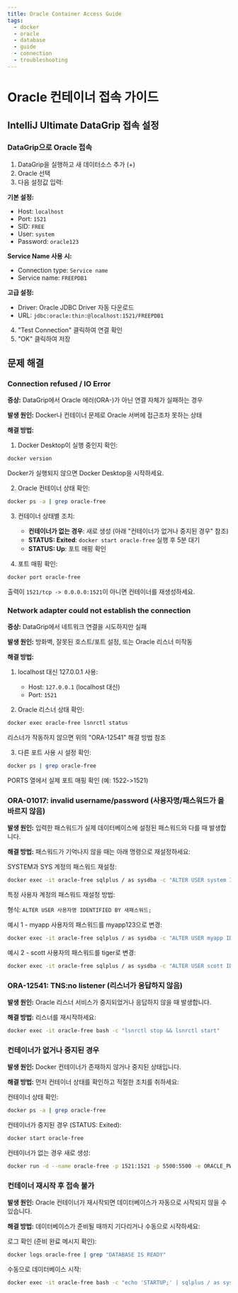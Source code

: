 ```yaml
---
title: Oracle Container Access Guide
tags:
  - docker
  - oracle
  - database
  - guide
  - connection
  - troubleshooting
---
```


# Oracle 컨테이너 접속 가이드

## IntelliJ Ultimate DataGrip 접속 설정

### DataGrip으로 Oracle 접속

1. DataGrip을 실행하고 새 데이터소스 추가 (+)
2. Oracle 선택
3. 다음 설정값 입력:

**기본 설정:**
- Host: `localhost`
- Port: `1521`
- SID: `FREE`
- User: `system`
- Password: `oracle123`

**Service Name 사용 시:**
- Connection type: `Service name`
- Service name: `FREEPDB1`

**고급 설정:**
- Driver: Oracle JDBC Driver 자동 다운로드
- URL: `jdbc:oracle:thin:@localhost:1521/FREEPDB1`

4. "Test Connection" 클릭하여 연결 확인
5. "OK" 클릭하여 저장

## 문제 해결

### Connection refused / IO Error

**증상:** DataGrip에서 Oracle 에러(ORA-)가 아닌 연결 자체가 실패하는 경우

**발생 원인:** Docker나 컨테이너 문제로 Oracle 서버에 접근조차 못하는 상태

**해결 방법:**

1. Docker Desktop이 실행 중인지 확인:
```bash
docker version
```
Docker가 실행되지 않으면 Docker Desktop을 시작하세요.

2. Oracle 컨테이너 상태 확인:
```bash
docker ps -a | grep oracle-free
```

3. 컨테이너 상태별 조치:
   - **컨테이너가 없는 경우**: 새로 생성 (아래 "컨테이너가 없거나 중지된 경우" 참조)
   - **STATUS: Exited**: `docker start oracle-free` 실행 후 5분 대기
   - **STATUS: Up**: 포트 매핑 확인

4. 포트 매핑 확인:
```bash
docker port oracle-free
```
출력이 `1521/tcp -> 0.0.0.0:1521`이 아니면 컨테이너를 재생성하세요.

### Network adapter could not establish the connection

**증상:** DataGrip에서 네트워크 연결을 시도하지만 실패

**발생 원인:** 방화벽, 잘못된 호스트/포트 설정, 또는 Oracle 리스너 미작동

**해결 방법:**

1. localhost 대신 127.0.0.1 사용:
   - Host: `127.0.0.1` (localhost 대신)
   - Port: `1521`

2. Oracle 리스너 상태 확인:
```bash
docker exec oracle-free lsnrctl status
```
리스너가 작동하지 않으면 위의 "ORA-12541" 해결 방법 참조

3. 다른 포트 사용 시 설정 확인:
```bash
docker ps | grep oracle-free
```
PORTS 열에서 실제 포트 매핑 확인 (예: 1522->1521)

### ORA-01017: invalid username/password (사용자명/패스워드가 올바르지 않음)

**발생 원인:** 입력한 패스워드가 실제 데이터베이스에 설정된 패스워드와 다를 때 발생합니다.

**해결 방법:** 패스워드가 기억나지 않을 때는 아래 명령으로 재설정하세요:

SYSTEM과 SYS 계정의 패스워드 재설정:
```bash
docker exec -it oracle-free sqlplus / as sysdba -c "ALTER USER system IDENTIFIED BY oracle123; ALTER USER sys IDENTIFIED BY oracle123;"
```

특정 사용자 계정의 패스워드 재설정 방법:

형식: `ALTER USER 사용자명 IDENTIFIED BY 새패스워드;`

예시 1 - myapp 사용자의 패스워드를 myapp123으로 변경:
```bash
docker exec -it oracle-free sqlplus / as sysdba -c "ALTER USER myapp IDENTIFIED BY myapp123;"
```

예시 2 - scott 사용자의 패스워드를 tiger로 변경:
```bash
docker exec -it oracle-free sqlplus / as sysdba -c "ALTER USER scott IDENTIFIED BY tiger;"
```

### ORA-12541: TNS:no listener (리스너가 응답하지 않음)

**발생 원인:** Oracle 리스너 서비스가 중지되었거나 응답하지 않을 때 발생합니다.

**해결 방법:** 리스너를 재시작하세요:

```bash
docker exec -it oracle-free bash -c "lsnrctl stop && lsnrctl start"
```

### 컨테이너가 없거나 중지된 경우

**발생 원인:** Docker 컨테이너가 존재하지 않거나 중지된 상태입니다.

**해결 방법:** 먼저 컨테이너 상태를 확인하고 적절한 조치를 취하세요:

컨테이너 상태 확인:
```bash
docker ps -a | grep oracle-free
```

컨테이너가 중지된 경우 (STATUS: Exited):
```bash
docker start oracle-free
```

컨테이너가 없는 경우 새로 생성:
```bash
docker run -d --name oracle-free -p 1521:1521 -p 5500:5500 -e ORACLE_PWD=oracle123 container-registry.oracle.com/database/free:latest
```

### 컨테이너 재시작 후 접속 불가

**발생 원인:** Oracle 컨테이너가 재시작되면 데이터베이스가 자동으로 시작되지 않을 수 있습니다.

**해결 방법:** 데이터베이스가 준비될 때까지 기다리거나 수동으로 시작하세요:

로그 확인 (준비 완료 메시지 확인):
```bash
docker logs oracle-free | grep "DATABASE IS READY"
```

수동으로 데이터베이스 시작:
```bash
docker exec -it oracle-free bash -c "echo 'STARTUP;' | sqlplus / as sysdba"
```

